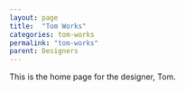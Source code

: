 ```yaml
---
layout: page
title:  "Tom Works"
categories: tom-works
permalink: "tom-works"
parent: Designers
---
```

This is the home page for the designer, Tom.
